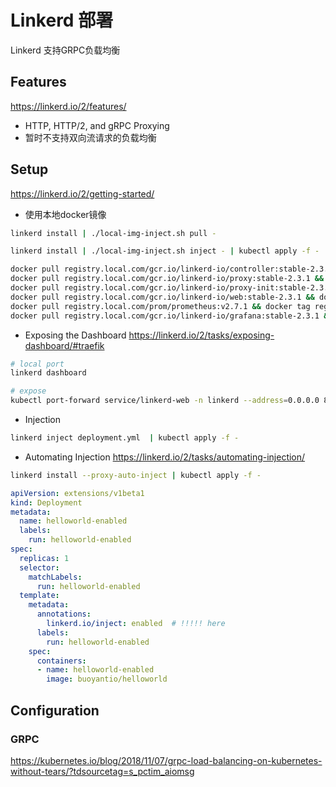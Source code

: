 # Linkerd 部署
Linkerd 支持GRPC负载均衡

## Features
https://linkerd.io/2/features/
* HTTP, HTTP/2, and gRPC Proxying
* 暂时不支持双向流请求的负载均衡
## Setup
https://linkerd.io/2/getting-started/

* 使用本地docker镜像

```bash
linkerd install | ./local-img-inject.sh pull -

linkerd install | ./local-img-inject.sh inject - | kubectl apply -f -

docker pull registry.local.com/gcr.io/linkerd-io/controller:stable-2.3.1 && docker tag registry.local.com/gcr.io/linkerd-io/controller:stable-2.3.1 gcr.io/linkerd-io/controller:stable-2.3.1
docker pull registry.local.com/gcr.io/linkerd-io/proxy:stable-2.3.1 && docker tag registry.local.com/gcr.io/linkerd-io/proxy:stable-2.3.1 gcr.io/linkerd-io/proxy:stable-2.3.1
docker pull registry.local.com/gcr.io/linkerd-io/proxy-init:stable-2.3.1 && docker tag registry.local.com/gcr.io/linkerd-io/proxy-init:stable-2.3.1 gcr.io/linkerd-io/proxy-init:stable-2.3.1
docker pull registry.local.com/gcr.io/linkerd-io/web:stable-2.3.1 && docker tag registry.local.com/gcr.io/linkerd-io/web:stable-2.3.1 gcr.io/linkerd-io/web:stable-2.3.1
docker pull registry.local.com/prom/prometheus:v2.7.1 && docker tag registry.local.com/prom/prometheus:v2.7.1 prom/prometheus:v2.7.1
docker pull registry.local.com/gcr.io/linkerd-io/grafana:stable-2.3.1 && docker tag registry.local.com/gcr.io/linkerd-io/grafana:stable-2.3.1 gcr.io/linkerd-io/grafana:stable-2.3.1


```

* Exposing the Dashboard
https://linkerd.io/2/tasks/exposing-dashboard/#traefik
```bash
# local port
linkerd dashboard

# expose
kubectl port-forward service/linkerd-web -n linkerd --address=0.0.0.0 8084:8084

```

* Injection

``` bash
linkerd inject deployment.yml  | kubectl apply -f -
```

* Automating Injection
https://linkerd.io/2/tasks/automating-injection/

``` bash
linkerd install --proxy-auto-inject | kubectl apply -f -
```

```yaml
apiVersion: extensions/v1beta1
kind: Deployment
metadata:
  name: helloworld-enabled
  labels:
    run: helloworld-enabled
spec:
  replicas: 1
  selector:
    matchLabels:
      run: helloworld-enabled
  template:
    metadata:
      annotations:
        linkerd.io/inject: enabled  # !!!!! here
      labels:
        run: helloworld-enabled
    spec:
      containers:
      - name: helloworld-enabled
        image: buoyantio/helloworld
```
## Configuration

### GRPC

https://kubernetes.io/blog/2018/11/07/grpc-load-balancing-on-kubernetes-without-tears/?tdsourcetag=s_pctim_aiomsg